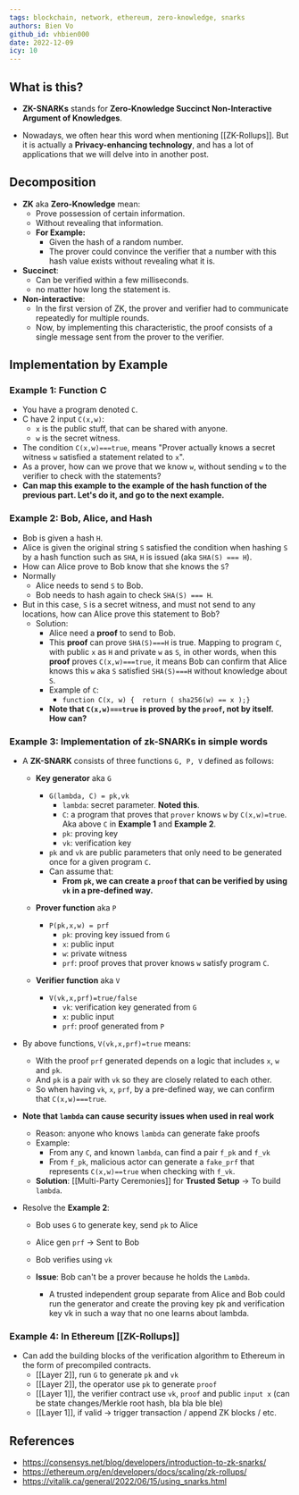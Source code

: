 ```yaml
---
tags: blockchain, network, ethereum, zero-knowledge, snarks
authors: Bien Vo
github_id: vhbien000
date: 2022-12-09
icy: 10
---
```


## What is this?
- **ZK-SNARKs** stands for **Zero-Knowledge Succinct Non-Interactive Argument of Knowledges**.

- Nowadays, we often hear this word when mentioning [[ZK-Rollups]]. But it is actually a **Privacy-enhancing technology**, and has a lot of applications that we will delve into in another post.

## Decomposition
- **ZK** aka **Zero-Knowledge** mean:
  - Prove possession of certain information.
  - Without revealing that information.
  - **For Example:**
    - Given the hash of a random number.
    - The prover could convince the verifier that a number with this hash value exists without revealing what it is.
- **Succinct**:
  - Can be verified within a few milliseconds.
  - no matter how long the statement is.
- **Non-interactive**:
  - In the first version of ZK, the prover and verifier had to communicate repeatedly for multiple rounds.
  - Now, by implementing this characteristic, the proof consists of a single message sent from the prover to the verifier.

## Implementation by Example
### Example 1: Function C
- You have a program denoted `C`.
- C have 2 input `C(x,w)`:
  - `x` is the public stuff, that can be shared with anyone.
  - `w` is the secret witness.
- The condition `C(x,w)===true`, means "Prover actually knows a secret witness `w` satisfied a statement related to `x`".
- As a prover, how can we prove that we know `w`, without sending `w` to the verifier to check with the statements?
- **Can map this example to the example of the hash function of the previous part. Let's do it, and go to the next example.**

### Example 2: Bob, Alice, and Hash
- Bob is given a hash `H`.
- Alice is given the original string `S` satisfied the condition when hashing `S` by a hash function such as `SHA`, `H` is issued (aka `SHA(S) === H`).
- How can Alice prove to Bob know that she knows the `S`?
- Normally
  - Alice needs to send `S` to Bob.
  - Bob needs to hash again to check `SHA(S) === H`.
- But in this case, `S` is a secret witness, and must not send to any locations, how can Alice prove this statement to Bob?
  - Solution:
    - Alice need a **proof** to send to Bob.
    - This **proof** can prove `SHA(S)===H` is true. Mapping to program `C`, with public `x` as `H` and private `w` as `S`, in other words, when this **proof** proves `C(x,w)===true`, it means Bob can confirm that Alice knows this `w` aka `S` satisfied `SHA(S)===H` without knowledge about `S`.
    - Example of `C`:
      - `function C(x, w) {  return ( sha256(w) == x );}`
    - **Note that `C(x,w)===true` is proved by the `proof`, not by itself. How can?**

### Example 3: Implementation of zk-SNARKs in simple words
- A **ZK-SNARK** consists of three functions `G, P, V` defined as follows:
  - **Key generator** aka `G`
    - `G(lambda, C) = pk,vk`
      - `lambda`: secret parameter. **Noted this**.
      - `C`: a program that proves that `prover` knows `w` by `C(x,w)=true`. Aka above `C` in **Example 1** and **Example 2**.
      - `pk`: proving key
      - `vk`: verification key
    - `pk` and `vk` are public parameters that only need to be generated once for a given program `C`.
    - Can assume that:
      - **From `pk`, we can create a `proof` that can be verified by using `vk` in a pre-defined way.**

  - **Prover function** aka `P`
    - `P(pk,x,w) = prf`
      - `pk`: proving key issued from `G`
      - `x`: public input
      - `w`: private witness
      - `prf`: proof proves that prover knows `w` satisfy program `C`.

  - **Verifier function** aka `V`
    - `V(vk,x,prf)=true/false`
      - `vk`: verification key generated from `G`
      - `x`: public input
      - `prf`: proof generated from `P`

- By above functions, `V(vk,x,prf)=true` means:
  - With the proof `prf` generated depends on a logic that includes `x`, `w` and `pk`.
  - And `pk` is a pair with `vk` so they are closely related to each other.
  - So when having `vk`, `x`, `prf`, by a pre-defined way, we can confirm that `C(x,w)===true`.

- **Note that `lambda` can cause security issues when used in real work**
  - Reason: anyone who knows `lambda` can generate fake proofs
  - Example:
    - From any `C`, and known `lambda`, can find a pair `f_pk` and `f_vk`
    - From  `f_pk`, malicious actor can generate a `fake_prf` that represents `C(x,w)==true` when checking with `f_vk`.
  - **Solution**: [[Multi-Party Ceremonies]] for **Trusted Setup** -> To build `lambda`.

- Resolve the **Example 2**:
  - Bob uses `G` to generate key, send `pk` to Alice
  - Alice gen `prf` -> Sent to Bob
  - Bob verifies using `vk`

  - **Issue**: Bob can't be a prover because he holds the `Lambda`.
    - A trusted independent group separate from Alice and Bob could run the generator and create the proving key pk and verification key vk in such a way that no one learns about lambda.

### Example 4: In Ethereum [[ZK-Rollups]]
- Can add the building blocks of the verification algorithm to Ethereum in the form of precompiled contracts.
  - [[Layer 2]], run `G` to generate `pk` and `vk`
  - [[Layer 2]], the operator use `pk` to generate `proof`
  - [[Layer 1]], the verifier contract use `vk`, `proof` and public `input x` (can be state changes/Merkle root hash, bla bla ble ble)
  - [[Layer 1]], if valid -> trigger transaction / append ZK blocks / etc.

## References
- https://consensys.net/blog/developers/introduction-to-zk-snarks/
- https://ethereum.org/en/developers/docs/scaling/zk-rollups/
- https://vitalik.ca/general/2022/06/15/using_snarks.html
